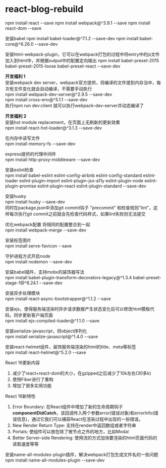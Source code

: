 # react-blog-rebuild

npm install react --save
npm install webpack@^3.9.1 --save
npm install react-dom --save

安装babel
npm install babel-loader@^7.1.2 --save-dev
npm install babel-core@^6.26.0 --save-dev

安装html-webpack-plugin，它可以在webpack打包的过程中将entry中的js文件加入到html中，并根据output中的配置定向输出
npm install babel-preset-2015 babel-preset-2015-loose babel-preset-react --save-dev

**开发福利 1**<br/>
安装webpack dev server，webpack官方提供，将编译的文件提到内存当中，每次有文件变化就会自动编译，不需要手动执行<br/>
npm install webpack-dev-server@^2.9.5 --save-dev<br/>
npm install cross-env@^5.1.1 --save-dev<br/>
执行npm run dev:client 就可以执行webpack-dev-server并动态编译了<br/>

**开发福利 2**<br/>
安装hot module replacement，在页面上无刷新的更新效果<br/>
npm install react-hot-loader@^3.1.3 --save-dev<br/>

在内存中读写文件<br/>
npm install memory-fs --save-dev<br/>

express提供的代理中间件<br/>
npm install http-proxy-middleware --save-dev<br/>

安装eslint检查<br/>
npm install babel-eslint eslint-config-airbnb eslint-config-standard eslint-loader eslint-plugin-import eslint-plugin-jsx-a11y eslint-plugin-node eslint-plugin-promise eslint-plugin-react eslint-plugin-standard --save-dev<br/>

安装husky<br/>
npm install husky --save-dev<br/>
同时在package.json中添加git commit钩子 "precommit" 和检查规则"lint"，这样每次执行git commit之前就会先检查代码样式，如果lint失败则无法提交<br/>

优化webpack配置 将相同的配置整合到一起<br/>
npm install webpack-merge --save-dev<br/>

安装标签图片<br/>
npm install serve-favicon --save<br/>

守护进程方式开启node<br/>
npm install nodemon --save-dev<br/>

安装babel插件，支持mobx的装饰器写法<br/>
 npm install babel-plugin-transform-decorators-legacy@^1.3.4 babel-preset-stage-1@^6.24.1 --save-dev<br/>

安装异步处理模块<br/>
npm install react-async-bootstrapper@^1.1.2 --save<br/>

安装ejs，使得服务端渲染时异步请求数据产生状态变化后可以修改html模板代码，同步更新客户端页面<br/>
npm install ejs-compiled-loader@^1.1.0 --save <br/>

安装serialize-javascript，将object序列化<br/>
npm install serialize-javascript@^1.4.0 --save <br/>

安装react-helmet组件，装饰服务端渲染的html的title、meta等标签<br/>
npm install react-helmet@^5.2.0 --save<br/>

React 16更新内容<br/>
1. 减少了react+react-dom的大小，在gzipped之后减少了10k左右(30多k)<br/>
2. 使用Fiber进行了重构<br/>
3. 增加了很多实用功能<br/>

React 16新特性<br/>
1. Error Boundary: 在React组件中增加了新的生命周期钩子**componentDidCatch**，该回调传入两个参数error(错误对象)和errorInfo(错误信息)，通过它我们可以捕获React在渲染过程中出现的一些错误。<br/>
2. New Render Return Type: 支持在render中返回数组或者字符串<br/>
3. Portals: 使组件可以放在除了根节点之外的地方，比如Modal<br/>
4. Better Server-side Rendering: 使用流的方式加快要渲染的html页面代码的读取速度等等<br/>

安装name-all-modules-plugin插件，解决webpack打包生成文件名的一些问题<br/>
npm install name-all-modules-plugin --save-dev <br/>
